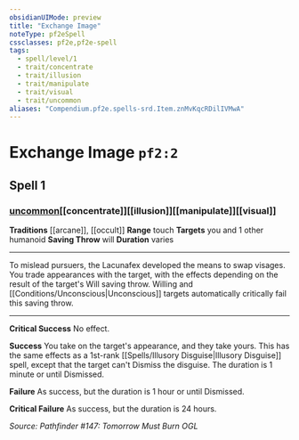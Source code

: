 ```yaml
---
obsidianUIMode: preview
title: "Exchange Image"
noteType: pf2eSpell
cssclasses: pf2e,pf2e-spell
tags:
  - spell/level/1
  - trait/concentrate
  - trait/illusion
  - trait/manipulate
  - trait/visual
  - trait/uncommon
aliases: "Compendium.pf2e.spells-srd.Item.znMvKqcRDilIVMwA" 
---
```

# Exchange Image  `pf2:2`  
## Spell 1
### [uncommon](uncommon "Uncommon Rarity Trait")[[concentrate]][[illusion]][[manipulate]][[visual]]
**Traditions** [[arcane]], [[occult]]
**Range** touch
**Targets** you and 1 other humanoid
**Saving Throw**  will
**Duration** varies
* * * 
To mislead pursuers, the Lacunafex developed the means to swap visages. You trade appearances with the target, with the effects depending on the result of the target's Will saving throw. Willing and [[Conditions/Unconscious|Unconscious]] targets automatically critically fail this saving throw.

* * *

**Critical Success** No effect.

**Success** You take on the target's appearance, and they take yours. This has the same effects as a 1st-rank [[Spells/Illusory Disguise|Illusory Disguise]] spell, except that the target can't Dismiss the disguise. The duration is 1 minute or until Dismissed.

**Failure** As success, but the duration is 1 hour or until Dismissed.

**Critical Failure** As success, but the duration is 24 hours.

*Source: Pathfinder #147: Tomorrow Must Burn*
*OGL*